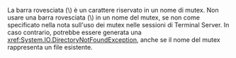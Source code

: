 La barra rovesciata (\\) è un carattere riservato in un nome di mutex. Non usare una barra rovesciata (\\) in un nome del mutex, se non come specificato nella nota sull'uso dei mutex nelle sessioni di Terminal Server. In caso contrario, potrebbe essere generata una <xref:System.IO.DirectoryNotFoundException>, anche se il nome del mutex rappresenta un file esistente.
